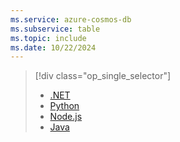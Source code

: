```yaml
---
ms.service: azure-cosmos-db
ms.subservice: table
ms.topic: include
ms.date: 10/22/2024
---
```


> [!div class="op_single_selector"]
>
> - [.NET](../../quickstart-dotnet.md)
> - [Python](../../quickstart-python.md)
> - [Node.js](../../quickstart-nodejs.md)
> - [Java](../../quickstart-java.md)
>

